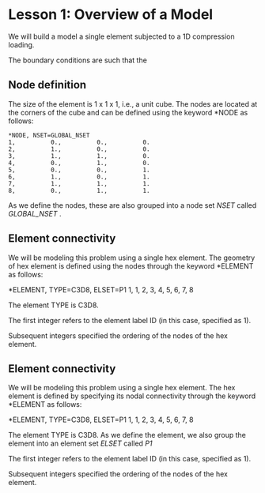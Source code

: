 # Lesson 1: Overview of a Model

We will build a model a single element subjected to a 1D compression loading.

The boundary conditions are such that the 


## Node definition

The size of the element is 1 x 1 x 1, i.e., a unit cube. The nodes are located at the corners of the cube and can be defined using the keyword *NODE as follows:

	*NODE, NSET=GLOBAL_NSET
	1,          0.,          0.,          0.
	2,          1.,          0.,          0.
	3,          1.,          1.,          0.
	4,          0.,          1.,          0.
	5,          0.,          0.,          1.
	6,          1.,          0.,          1.
	7,          1.,          1.,          1.
	8,          0.,          1.,          1.

As we define the nodes, these are also grouped into a node set <em> NSET </em> called <em> GLOBAL_NSET </em>.

## Element connectivity

We will be modeling this problem using a single hex element. The geometry of hex element is defined using the nodes through the keyword *ELEMENT as follows:

*ELEMENT, TYPE=C3D8, ELSET=P1
      1,      1,      2,      3,      4,      5,      6,      7,      8

The element TYPE is C3D8. 

The first integer refers to the element label ID (in this case, specified as 1). 

Subsequent integers specified the ordering of the nodes of the hex element. 

## Element connectivity

We will be modeling this problem using a single hex element. The hex element is defined by specifying its nodal connectivity through the keyword *ELEMENT as follows:

*ELEMENT, TYPE=C3D8, ELSET=P1
      1,      1,      2,      3,      4,      5,      6,      7,      8

The element TYPE is C3D8. As we define the element, we also group the element into an element set <em> ELSET </em> called <em> P1 </em>

The first integer refers to the element label ID (in this case, specified as 1). 

Subsequent integers specified the ordering of the nodes of the hex element. 

